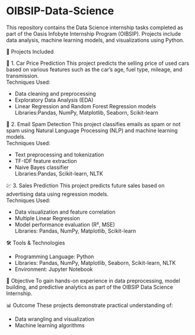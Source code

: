 # OIBSIP-Data-Science
This repository contains the Data Science internship tasks completed as part of the Oasis Infobyte Internship Program (OIBSIP). Projects include data analysis, machine learning models, and visualizations using Python.

📁 Projects Included

🚗 1. Car Price Prediction
This project predicts the selling price of used cars based on various features such as the car’s age, fuel type, mileage, and transmission.  
Techniques Used:
- Data cleaning and preprocessing  
- Exploratory Data Analysis (EDA)  
- Linear Regression and Random Forest Regression models  
Libraries:Pandas, NumPy, Matplotlib, Seaborn, Scikit-learn  

📧 2. Email Spam Detection
This project classifies emails as spam or not spam using Natural Language Processing (NLP) and machine learning models.  
Techniques Used:
- Text preprocessing and tokenization  
- TF-IDF feature extraction  
- Naive Bayes classifier  
Libraries:Pandas, Scikit-learn, NLTK  

💹 3. Sales Prediction
This project predicts future sales based on advertising data using regression models.  
Techniques Used:
- Data visualization and feature correlation  
- Multiple Linear Regression  
- Model performance evaluation (R², MSE)  
Libraries: Pandas, NumPy, Matplotlib, Scikit-learn  

🛠 Tools & Technologies
- Programming Language: Python  
- Libraries: Pandas, NumPy, Matplotlib, Seaborn, Scikit-learn, NLTK  
- Environment: Jupyter Notebook  

🎯 Objective
To gain hands-on experience in data preprocessing, model building, and predictive analytics as part of the OIBSIP Data Science Internship.

📊 Outcome
These projects demonstrate practical understanding of:
- Data wrangling and visualization  
- Machine learning algorithms
